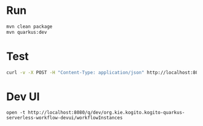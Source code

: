 # Run
```bash
mvn clean package
mvn quarkus:dev
```

# Test
```bash
curl -v -X POST -H "Content-Type: application/json" http://localhost:8080/quay-service -d '{"namespace": "X", "repository": "Y", "visibility": "Z"}'
```

# Dev UI
```
open -t http://localhost:8080/q/dev/org.kie.kogito.kogito-quarkus-serverless-workflow-devui/workflowInstances
```